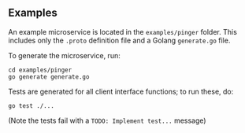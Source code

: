 
## Examples

An example microservice is located in the `examples/pinger` folder. This includes only the `.proto` definition file and a Golang `generate.go` file.

To generate the microservice, run:

```
cd examples/pinger
go generate generate.go
```

Tests are generated for all client interface functions; to run these, do:

```
go test ./...
```

(Note the tests fail with a `TODO: Implement test...` message)
